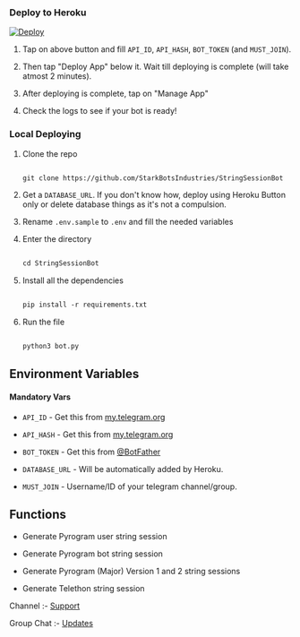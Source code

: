 
### Deploy to Heroku

[![Deploy](https://www.herokucdn.com/deploy/button.svg)](https://heroku.com/deploy?template=https://github.com/Rjssgbot/StringSessionBot)

1. Tap on above button and fill `API_ID`, `API_HASH`, `BOT_TOKEN` (and `MUST_JOIN`).

2. Then tap "Deploy App" below it. Wait till deploying is complete (will take atmost 2 minutes).

3. After deploying is complete, tap on "Manage App"

4. Check the logs to see if your bot is ready!

### Local Deploying

1. Clone the repo

   ```markdown

   git clone https://github.com/StarkBotsIndustries/StringSessionBot

   ```

2. Get a `DATABASE_URL`. If you don't know how, deploy using Heroku Button only or delete database things as it's not a compulsion.

   

3. Rename `.env.sample` to `.env` and fill the needed variables

4. Enter the directory

   ```markdown

   cd StringSessionBot

   ```

5. Install all the dependencies

   ```markdown

   pip install -r requirements.txt

   ```

6. Run the file

   ```markdown

   python3 bot.py

   ```

## Environment Variables

#### Mandatory Vars

- `API_ID` - Get this from [my.telegram.org](https://my.telegram.org/auth)

- `API_HASH` - Get this from [my.telegram.org](https://my.telegram.org/auth)

- `BOT_TOKEN` - Get this from [@BotFather](https://t.me/BotFather)

- `DATABASE_URL` - Will be automatically added by Heroku.

- `MUST_JOIN` - Username/ID of your telegram channel/group.

## Functions

- Generate Pyrogram user string session

- Generate Pyrogram bot string session

- Generate Pyrogram (Major) Version 1 and 2 string sessions

- Generate Telethon string session 


Channel :- [Support](https://t.me/RomeoBot_OP)

Group Chat :- [Updates](https://t.me/Romeo_OP)
